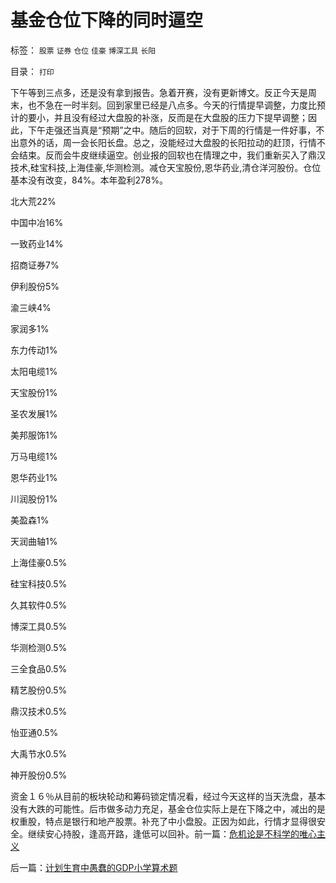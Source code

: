 # 基金仓位下降的同时逼空

标签： `股票` `证券` `仓位` `佳豪` `博深工具` `长阳` 

目录： `打印`

下午等到三点多，还是没有拿到报告。急着开赛，没有更新博文。反正今天是周末，也不急在一时半刻。回到家里已经是八点多。今天的行情提早调整，力度比预计的要小，并且没有经过大盘股的补涨，反而是在大盘股的压力下提早调整；因此，下午走强还当真是“预期”之中。随后的回软，对于下周的行情是一件好事，不出意外的话，周一会长阳长盘。总之，没能经过大盘股的长阳拉动的赶顶，行情不会结束。反而会牛皮继续逼空。创业报的回软也在情理之中，我们重新买入了鼎汉技术,硅宝科技,上海佳豪,华测检测。减仓天宝股份,恩华药业,清仓洋河股份。仓位基本没有改变，84%。本年盈利278%。

北大荒22%

中国中冶16%

一致药业14%

招商证券7%

伊利股份5%

渝三峡4%

家润多1%

东力传动1%

太阳电缆1%

天宝股份1%

圣农发展1%

美邦服饰1%

万马电缆1%

恩华药业1%

川润股份1%

美盈森1%

天润曲轴1%

上海佳豪0.5%

硅宝科技0.5%

久其软件0.5%

博深工具0.5%

华测检测0.5%

三全食品0.5%

精艺股份0.5%

鼎汉技术0.5%

怡亚通0.5%

大禹节水0.5%

神开股份0.5%

资金１６％从目前的板块轮动和筹码锁定情况看，经过今天这样的当天洗盘，基本没有大跌的可能性。后市做多动力充足，基金仓位实际上是在下降之中，减出的是权重股，特点是银行和地产股票。补充了中小盘股。正因为如此，行情才显得很安全。继续安心持股，逢高开路，逢低可以回补。前一篇：[危机论是不科学的唯心主义](../../../2009/11/20/危机论是不科学的唯心主义.md)

后一篇：[计划生育中愚蠢的GDP小学算术题](../../../2009/11/20/计划生育中愚蠢的GDP小学算术题.md)